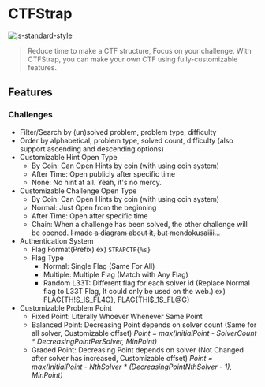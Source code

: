 # CTFStrap

[![js-standard-style](https://img.shields.io/badge/code%20style-standard-brightgreen.svg?style=flat)](https://github.com/feross/standard)

> Reduce time to make a CTF structure, Focus on your challenge.
> With CTFStrap, you can make your own CTF using fully-customizable features.

## Features
### Challenges
- Filter/Search by (un)solved problem, problem type, difficulty
- Order by alphabetical, problem type, solved count, difficulty (also support ascending and descending options)
- Customizable Hint Open Type
	- By Coin: Can Open Hints by coin (with using coin system)
	- After Time: Open publicly after specific time
	- None: No hint at all. Yeah, it's no mercy.
- Customizable Challenge Open Type
	- By Coin: Can Open Hints by coin (with using coin system)
	- Normal: Just Open from the beginning
	- After Time: Open after specific time
	- Chain: When a challenge has been solved, the other challenge will be opened.
	  ~~I made a diagram about it, but mendokusaiiii...~~
- Authentication System
	- Flag Format(Prefix)
	ex) `STRAPCTF{%s}`
	- Flag Type
		- Normal: Single Flag (Same For All)
		- Multiple: Multiple Flag (Match with Any Flag)
		- Random L33T: Different flag for each solver id
	(Replace Normal flag to L33T  Flag, It could only be used on the web.)
	ex) FLAG{TH!S_IS_FL4G}, FLAG{THI$\_1S\_FL@G}
- Customizable Problem Point
	- Fixed Point: Literally Whoever Whenever Same Point
	- Balanced Point: Decreasing Point depends on solver count (Same for all solver, Customizable offset)
	*Point = max(InitialPoint - SolverCount * DecreasingPointPerSolver, MinPoint)*
	- Graded Point: Decreasing Point depends on solver (Not Changed after solver has increased, Customizable offset)
	*Point = max(InitialPoint - NthSolver * (DecreasingPointNthSolver - 1), MinPoint)*